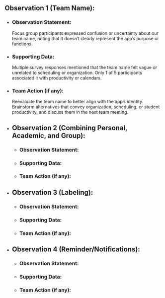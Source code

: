## Observation 1 (Team Name):
- ### Observation Statement:
  Focus group participants expressed confusion or uncertainty about our team name, noting that it doesn’t clearly represent the app’s purpose or functions.

- ### Supporting Data:
  Multiple survey responses mentioned that the team name felt vague or unrelated to scheduling or organization. Only 1 of 5 participants associated it with productivity or calendars.

- ### Team Action (if any):
  Reevaluate the team name to better align with the app’s identity. Brainstorm alternatives that convey organization, scheduling, or student productivity, and discuss them in the next team meeting.

 
- ## Observation 2 (Combining Personal, Academic, and Group):
  - ### Observation Statement:
  - ### Supporting Data:
  - ### Team Action (if any):
 
- ## Observation 3 (Labeling):
  - ### Observation Statement:
  - ### Supporting Data:
  - ### Team Action (if any):
 
- ## Observation 4 (Reminder/Notifications):
  - ### Observation Statement:
  - ### Supporting Data:
  - ### Team Action (if any):
